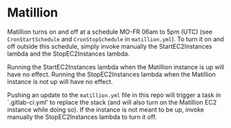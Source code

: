 # Matillion
Matillion turns on and off at a schedule MO-FR 06am to 5pm (UTC) (see `CronStartSchedule` and `CronStopSchedule` in `matillion.yml`). To turn it on and off outside this schedule, simply invoke manually the
StartEC2Instances lambda and the StopEC2Instances lambda.

Running the StartEC2Instances lambda when the Matillion instance is up will have no effect.
Running the StopEC2Instances lambda when the Matillion instance is not up will have no effect.

Pushing an update to the `matillion.yml` file in this repo will trigger a task in `.gitlab-ci.yml' to replace the stack (and will also turn on the Matillion EC2 instance while doing so).
If the instance is not meant to be up, invoke manually the StopEC2Instances lambda to turn it off.